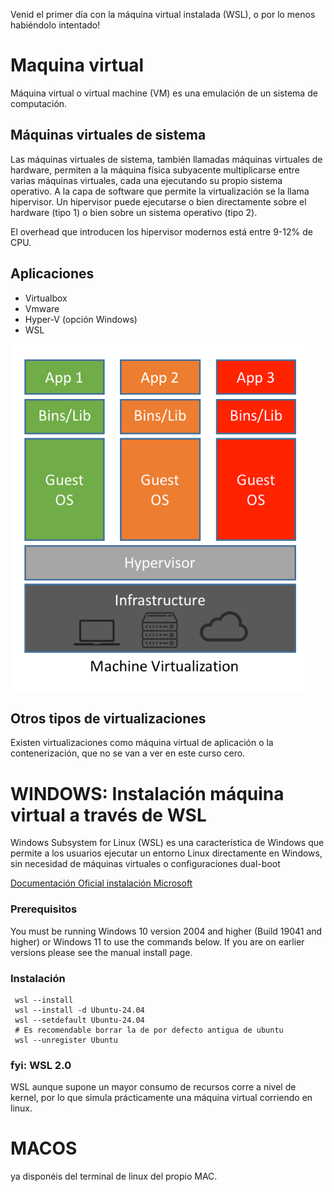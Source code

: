 Venid el primer día con la máquina virtual instalada (WSL), o por lo menos habiéndolo intentado!

# Maquina virtual
Máquina virtual o virtual machine (VM) es una emulación de un sistema de computación. 

## Máquinas virtuales de sistema
Las máquinas virtuales de sistema, también llamadas máquinas virtuales de hardware, permiten a la máquina física subyacente multiplicarse entre varias máquinas virtuales, cada una ejecutando su propio sistema operativo.
A la capa de software que permite la virtualización se la llama hipervisor.
Un hipervisor puede ejecutarse o bien directamente sobre el hardware (tipo 1) o bien sobre un sistema operativo (tipo 2).

El overhead que introducen los hipervisor modernos está entre 9-12% de CPU.

## Aplicaciones
- Virtualbox
- Vmware
- Hyper-V (opción Windows)
- WSL

![alt text](./images/virtualizacionArchitecture.png)


## Otros tipos de virtualizaciones
Existen virtualizaciones como máquina virtual de aplicación o la contenerización, que no se van a ver en este curso cero.


# WINDOWS: Instalación máquina virtual a través de WSL

Windows Subsystem for Linux (WSL) es una característica de Windows que permite a los usuarios ejecutar un entorno Linux directamente en Windows, sin necesidad de máquinas virtuales o configuraciones dual-boot

[Documentación Oficial instalación Microsoft](https://learn.microsoft.com/en-us/windows/wsl/install)

### Prerequisitos

You must be running Windows 10 version 2004 and higher (Build 19041 and higher) or Windows 11 to use the commands below. If you are on earlier versions please see the manual install page.


### Instalación
```
 wsl --install
 wsl --install -d Ubuntu-24.04
 wsl --setdefault Ubuntu-24.04
 # Es recomendable borrar la de por defecto antigua de ubuntu
 wsl --unregister Ubuntu
```

### fyi: WSL 2.0 

WSL aunque supone un mayor consumo de recursos corre a nivel de kernel, por lo que simula prácticamente una máquina virtual corriendo en linux.

# MACOS

ya disponéis del terminal de linux del propio MAC.


